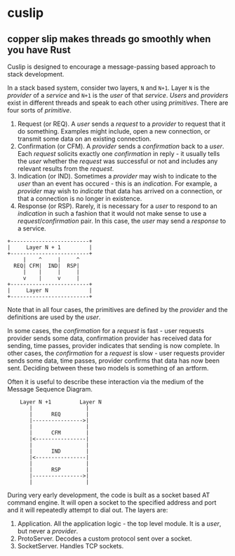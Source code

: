 # cuslip
## copper slip makes threads go smoothly when you have Rust

Cuslip is designed to encourage a message-passing based approach to stack development.

In a stack based system, consider two layers, `N` and `N+1`. Layer `N` is the *provider* of a *service* and `N+1` is the *user* of that *service*. *Users* and *providers* exist in different threads and speak to each other using *primitives*. There are four sorts of *primitive*.

1. Request (or REQ). A *user* sends a *request* to a *provider* to request that it do something. Examples might include, open a new connection, or transmit some data on an existing connection.
2. Confirmation (or CFM). A *provider* sends a *confirmation* back to a *user*. Each *request* solicits exactly one *confirmation* in reply - it usually tells the *user* whether the *request* was successful or not and includes any relevant results from the *request*.
3. Indication (or IND). Sometimes a *provider* may wish to indicate to the *user* than an event has occured - this is an *indication*. For example, a *provider* may wish to *indicate* that data has arrived on a connection, or that a connection is no longer in existence.
4. Response (or RSP). Rarely, it is necessary for a *user* to respond to an *indication* in such a fashion that it would not make sense to use a *request*/*confirmation* pair. In this case, the *user* may send a *response* to a service.

```
+-------------------------+
|     Layer N + 1         |
+-------------------------+
     |    ^     |     ^
  REQ| CFM|  IND|  RSP|
     |    |     |     |
     v    |     v     |
+-------------------------+
|     Layer N             |
+-------------------------+
```

Note that in all four cases, the primitives are defined by the *provider* and the definitions are used by the *user*.

In some cases, the *confirmation* for a *request* is fast - user requests provider sends some data, confirmation provider has received data for sending, time passes, provider indicates that sending is now complete. In other cases, the *confirmation* for a *request* is slow - user requests provider sends some data, time passes, provider confirms that data has now been sent. Deciding between these two models is something of an artform.

Often it is useful to describe these interaction via the medium of the Message Sequence Diagram.

```
    Layer N +1         Layer N
       |                 |
       |      REQ        |
       |---------------->|
       |                 |
       |      CFM        |
       |<----------------|
       |                 |
       |      IND        |
       |<----------------|
       |                 |
       |      RSP        |
       |---------------->|
       |                 |
```

During very early development, the code is built as a socket based AT command engine. It will open a socket to the specified address and port and it will repeatedly attempt to dial out. The layers are:

1. Application. All the application logic - the top level module. It is a *user*, but never a *provider*.
2. ProtoServer. Decodes a custom protocol sent over a socket.
3. SocketServer. Handles TCP sockets.